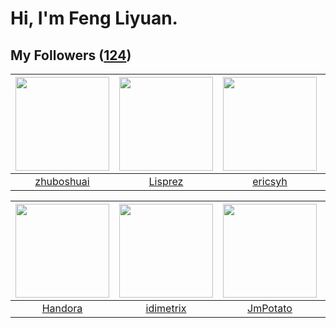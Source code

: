 # Hi, I'm Feng Liyuan.

## My Followers ([124](https://github.com/SunRunAway?tab=followers))

| <img src="https://avatars.githubusercontent.com/u/10694566?v=4" width="150" height="150" /> | <img src="https://avatars.githubusercontent.com/u/14808551?v=4" width="150" height="150" /> | <img src="https://avatars.githubusercontent.com/u/10498732?v=4" width="150" height="150" /> | <img src="https://avatars.githubusercontent.com/u/10414494?v=4" width="150" height="150" /> |
| :-----------------------------------------------------------------------------------------: | :-----------------------------------------------------------------------------------------: | :-----------------------------------------------------------------------------------------: | :-----------------------------------------------------------------------------------------: |
|                         [zhuboshuai](https://github.com/zhuboshuai)                         |                            [Lisprez](https://github.com/Lisprez)                            |                            [ericsyh](https://github.com/ericsyh)                            |                          [WanFadong](https://github.com/WanFadong)                          |

| <img src="https://avatars.githubusercontent.com/u/25010034?v=4" width="150" height="150" /> | <img src="https://avatars.githubusercontent.com/u/6536323?v=4" width="150" height="150" /> | <img src="https://avatars.githubusercontent.com/u/1446531?v=4" width="150" height="150" /> | <img src="https://avatars.githubusercontent.com/u/1814146?v=4" width="150" height="150" /> |
| :-----------------------------------------------------------------------------------------: | :----------------------------------------------------------------------------------------: | :----------------------------------------------------------------------------------------: | :----------------------------------------------------------------------------------------: |
|                            [Handora](https://github.com/Handora)                            |                          [idimetrix](https://github.com/idimetrix)                         |                           [JmPotato](https://github.com/JmPotato)                          |                            [rwifeng](https://github.com/rwifeng)                           |